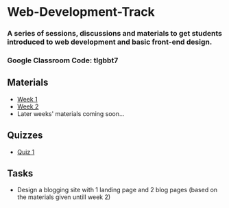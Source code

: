 # Web-Development-Track
### A series of sessions, discussions and materials to get students introduced to web development and basic front-end design.
### Google Classroom Code: tlgbbt7

## Materials
- [Week 1](https://docs.google.com/document/d/1ZAU-YDyzBMPIgFFGDhMu9nMaRS23FRMT_uycTNTL09E/edit?usp=sharing)
- [Week 2](https://docs.google.com/document/d/1bzBV2V0ZbLpnAuTvFY9dsr9Jw4yGP6qDJq7Vozna7a4/edit?usp=sharing)
- Later weeks' materials coming soon...

## Quizzes
- [Quiz 1](https://forms.gle/yu63hnKJ8rYR3HaKA)

## Tasks
- Design a blogging site with 1 landing page and 2 blog pages (based on the materials given untill week 2)